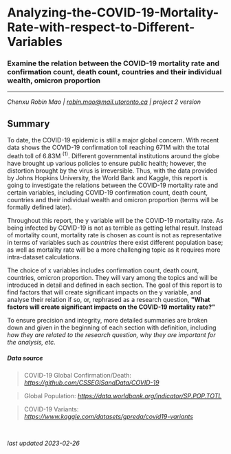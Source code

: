 # Analyzing-the-COVID-19-Mortality-Rate-with-respect-to-Different-Variables
### Examine the relation between the COVID-19 mortality rate and confirmation count, death count, countries and their individual wealth, omicron proportion
-----
*Chenxu Robin Mao | robin.mao@mail.utoronto.ca | project 2 version*

## Summary

To date, the COVID-19 epidemic is still a major global concern. With recent data shows the COVID-19 confirmation toll reaching 671M with the total death toll of 6.83M $^{(1)}$. Different governmental institutions around the globe have brought up various policies to ensure public health; however, the distortion brought by the virus is irreversible. Thus, with the data provided by Johns Hopkins University, the World Bank and Kaggle, this report is going to investigate the relations between the COVID-19 mortality rate and certain variables, including COVID-19 confirmation count, death count, countries and their individual wealth and omicron proportion (terms will be formally defined later).

Throughout this report, the y variable will be the COVID-19 mortality rate. As being infected by COVID-19 is not as terrible as getting lethal result. Instead of mortality count, mortality rate is chosen as count is not as representative in terms of variables such as *countries* there exist different population base; as well as mortality rate will be a more challenging topic as it requires more intra-dataset calculations.

The choice of x variables includes confirmation count, death count, countries, omicron proportion. They will vary among the topics and will be introduced in detail and defined in each section. The goal of this report is to find factors that will create significant impacts on the y variable, and analyse their relation if so, or, rephrased as a research question, **"What factors will create significant impacts on the COVID-19 mortality rate?"**

To ensure precision and integrity, more detailed summaries are broken down and given in the beginning of each section with definition, including *how they are related to the research question, why they are important for the analysis, etc.* 

##### Data source

> COVID-19 Global Confirmation/Death: *https://github.com/CSSEGISandData/COVID-19*

> Global Population: *https://data.worldbank.org/indicator/SP.POP.TOTL*

> COVID-19 Variants: *https://www.kaggle.com/datasets/gpreda/covid19-variants*

<br>

*last updated 2023-02-26*
